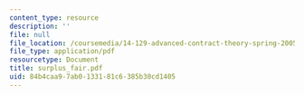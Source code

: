```yaml
---
content_type: resource
description: ''
file: null
file_location: /coursemedia/14-129-advanced-contract-theory-spring-2005/84b4caa97ab0133181c6385b30cd1405_surplus_fair.pdf
file_type: application/pdf
resourcetype: Document
title: surplus_fair.pdf
uid: 84b4caa9-7ab0-1331-81c6-385b30cd1405
---
```

